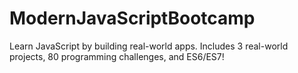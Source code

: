 # ModernJavaScriptBootcamp
Learn JavaScript by building real-world apps. Includes 3 real-world projects, 80 programming challenges, and ES6/ES7!
